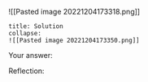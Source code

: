 
![[Pasted image 20221204173318.png]]

```ad-note
title: Solution
collapse:
![[Pasted image 20221204173350.png]]

```

Your answer:

Reflection:
